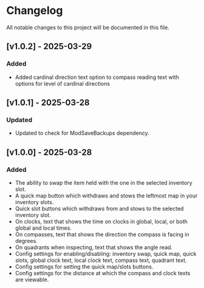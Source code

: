 # Changelog

All notable changes to this project will be documented in this file.

## [v1.0.2] - 2025-03-29

### Added

- Added cardinal direction text option to compass reading text with options for level of cardinal directions

## [v1.0.1] - 2025-03-28

### Updated

- Updated to check for ModSaveBackups dependency.

## [v1.0.0] - 2025-03-28

### Added

- The ability to swap the item held with the one in the selected inventory slot.
- A quick map button which withdraws and stows the leftmost map in your inventory slots.
- Quick slot buttons which withdraws from and stows to the selected inventory slot.
- On clocks, text that shows the time on clocks in global, local, or both global and local times.
- On compasses, text that shows the direction the compass is facing in degrees.
- On quadrants when inspecting, text that shows the angle read.
- Config settings for enabling/disabling: inventory swap, quick map, quick slots, global clock text, local clock text, compass text, quadrant text.
- Config settings for setting the quick map/slots buttons.
- Config settings for the distance at which the compass and clock texts are viewable.
